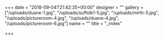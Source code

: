 +++
date = "2018-09-04T21:42:35+00:00"
designer = ""
gallery = ["/uploads/duane-1.jpg", "/uploads/suffolk1-5.jpg", "/uploads/mirth-5.jpg", "/uploads/pictureroom-4.jpg", "/uploads/duane-4.jpg", "/uploads/pictureroom-6.jpg"]
name = ""
title = "_index"

+++
